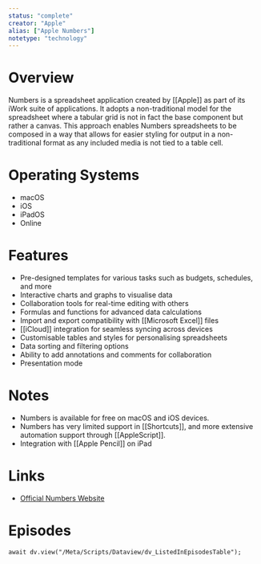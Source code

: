 ```yaml
---
status: "complete"
creator: "Apple"
alias: ["Apple Numbers"]
notetype: "technology"
---
```


# Overview
Numbers is a spreadsheet application created by [[Apple]] as part of its iWork suite of applications. It adopts a non-traditional model for the spreadsheet where a tabular grid is not in fact the base component but rather a canvas. This approach enables Numbers spreadsheets to be composed in a way that allows for easier styling for output in a non-traditional format as any included media is not tied to a table cell.

# Operating Systems
- macOS
- iOS
- iPadOS
- Online

# Features
- Pre-designed templates for various tasks such as budgets, schedules, and more
- Interactive charts and graphs to visualise data
- Collaboration tools for real-time editing with others
- Formulas and functions for advanced data calculations
- Import and export compatibility with [[Microsoft Excel]] files
- [[iCloud]] integration for seamless syncing across devices
- Customisable tables and styles for personalising spreadsheets
- Data sorting and filtering options
- Ability to add annotations and comments for collaboration
- Presentation mode

# Notes
- Numbers is available for free on macOS and iOS devices.
- Numbers has very limited support in [[Shortcuts]], and more extensive automation support through [[AppleScript]].
- Integration with [[Apple Pencil]] on iPad

# Links
- [Official Numbers Website](https://www.apple.com/uk/numbers/)

# Episodes
```dataviewjs
await dv.view("/Meta/Scripts/Dataview/dv_ListedInEpisodesTable");
```
